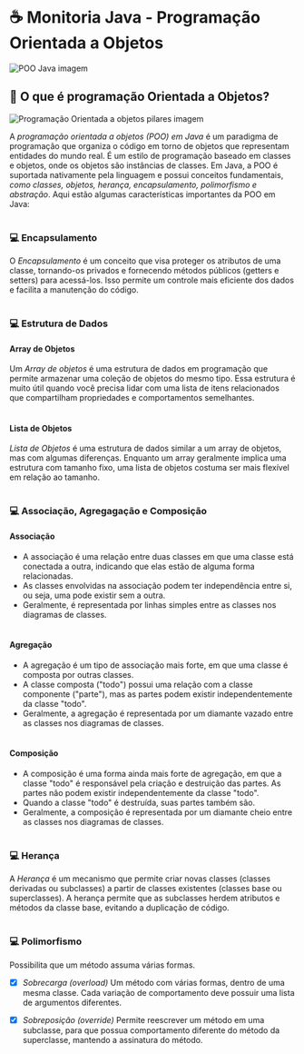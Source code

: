 # ☕ Monitoria Java - Programação Orientada a Objetos
<img src="https://encrypted-tbn0.gstatic.com/images?q=tbn:ANd9GcRiwaiTN0R_waQLI9Z-_F0VkfO4H7W4xkQx1w&usqp=CAU" alt="POO Java imagem">

## 🚀 O que é programação Orientada a Objetos?
<img src="https://materiais.imd.ufrn.br/materialV2/assets/lib/upload/plugins/source/imagens/76/697/pilares.jpg" alt="Programação Orientada a objetos pilares imagem">

A *programação orientada a objetos  (POO) em Java* é um paradigma de programação que organiza o código em torno de objetos que representam entidades do mundo real. É um estilo de programação baseado em classes e objetos, onde os objetos são instâncias de classes.
Em Java, a POO é suportada nativamente pela linguagem e possui conceitos fundamentais, *como classes, objetos, herança, encapsulamento, polimorfismo e abstração*. Aqui estão algumas características importantes da POO em Java:
<br></br>

### 💻 Encapsulamento
O *Encapsulamento* é um conceito que visa proteger os atributos de uma classe, tornando-os privados e fornecendo métodos públicos (getters e setters) para acessá-los. Isso permite um controle mais eficiente dos dados e facilita a manutenção do código.
<br></br>

### 💻 Estrutura de Dados
#### Array de Objetos
Um *Array de objetos* é uma estrutura de dados em programação que permite armazenar uma coleção de objetos do mesmo tipo. Essa estrutura é muito útil quando você precisa lidar com uma lista de itens relacionados que compartilham propriedades e comportamentos semelhantes.
<br></br>
#### Lista de Objetos
*Lista de Objetos* é uma estrutura de dados similar a um array de objetos, mas com algumas diferenças. Enquanto um array geralmente implica uma estrutura com tamanho fixo, uma lista de objetos costuma ser mais flexível em relação ao tamanho.
<br></br>

### 💻 Associação, Agregagação e Composição
#### Associação
- A associação é uma relação entre duas classes em que uma classe está conectada a outra, indicando que elas estão de alguma forma relacionadas.
- As classes envolvidas na associação podem ter independência entre si, ou seja, uma pode existir sem a outra.
- Geralmente, é representada por linhas simples entre as classes nos diagramas de classes.
<br></br>

#### Agregação
- A agregação é um tipo de associação mais forte, em que uma classe é composta por outras classes.
- A classe composta ("todo") possui uma relação com a classe componente ("parte"), mas as partes podem existir independentemente da classe "todo".
- Geralmente, a agregação é representada por um diamante vazado entre as classes nos diagramas de classes.
<br></br>

#### Composição
- A composição é uma forma ainda mais forte de agregação, em que a classe "todo" é responsável pela criação e destruição das partes.
  As partes não podem existir independentemente da classe "todo".
- Quando a classe "todo" é destruída, suas partes também são.
- Geralmente, a composição é representada por um diamante cheio entre as classes nos diagramas de classes.
<br></br>

### 💻 Herança
A *Herança* é um mecanismo que permite criar novas classes (classes derivadas ou subclasses) a partir de classes existentes (classes base ou superclasses). A herança permite que as subclasses herdem atributos e métodos da classe base, evitando a duplicação de código.
<br></br>

### 💻 Polimorfismo
Possibilita que um método assuma várias formas.

- [x] *Sobrecarga (overload)*
Um método com várias formas, dentro de uma mesma classe.
Cada variação de comportamento deve possuir uma lista de argumentos diferentes.

- [x] *Sobreposição (override)*
Permite reescrever um método em uma subclasse, para que possua comportamento
diferente do método da superclasse, mantendo a assinatura do método.
